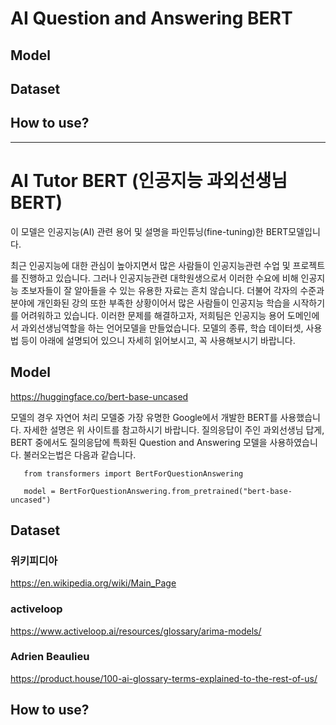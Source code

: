 # AI Question and Answering BERT


## Model


## Dataset


## How to use?


---
# AI Tutor BERT (인공지능 과외선생님 BERT)
이 모델은 인공지능(AI) 관련 용어 및 설명을 파인튜닝(fine-tuning)한 BERT모델입니다.


최근 인공지능에 대한 관심이 높아지면서 많은 사람들이 인공지능관련 수업 및 프로젝트를 진행하고 있습니다. 그러나 인공지능관련 대학원생으로서 이러한 수요에 비해 인공지능 초보자들이 잘 알아들을 수 있는 유용한 자료는 흔치 않습니다. 더불어 각자의 수준과 분야에 개인화된 강의 또한 부족한 상황이어서 많은 사람들이 인공지능 학습을 시작하기를 어려워하고 있습니다. 이러한 문제를 해결하고자, 저희팀은 인공지능 용어 도메인에서 과외선생님역할을 하는 언어모델을 만들었습니다. 모델의 종류, 학습 데이터셋, 사용법 등이 아래에 설명되어 있으니 자세히 읽어보시고, 꼭 사용해보시기 바랍니다.


## Model
https://huggingface.co/bert-base-uncased


모델의 경우 자연어 처리 모델중 가장 유명한 Google에서 개발한 BERT를 사용했습니다. 자세한 설명은 위 사이트를 참고하시기 바랍니다. 질의응답이 주인 과외선생님 답게, BERT 중에서도 질의응답에 특화된 Question and Answering 모델을 사용하였습니다. 불러오는법은 다음과 같습니다.
```
   from transformers import BertForQuestionAnswering
   
   model = BertForQuestionAnswering.from_pretrained("bert-base-uncased")
```

## Dataset
### 위키피디아
https://en.wikipedia.org/wiki/Main_Page
### activeloop
https://www.activeloop.ai/resources/glossary/arima-models/
### Adrien Beaulieu
https://product.house/100-ai-glossary-terms-explained-to-the-rest-of-us/






## How to use?

